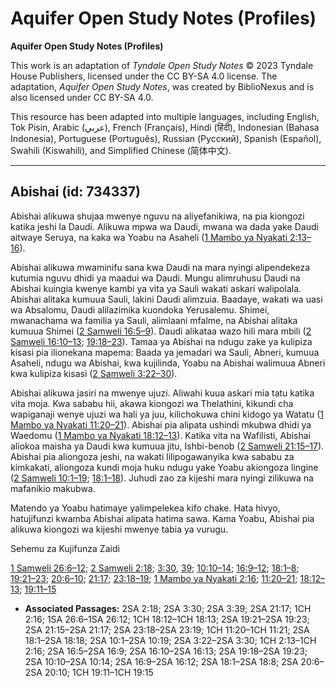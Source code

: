 # Aquifer Open Study Notes (Profiles)

**Aquifer Open Study Notes (Profiles)**

This work is an adaptation of *Tyndale Open Study Notes* © 2023 Tyndale House Publishers, licensed under the CC BY\-SA 4\.0 license. The adaptation, *Aquifer Open Study Notes*, was created by BiblioNexus and is also licensed under CC BY\-SA 4\.0\.

This resource has been adapted into multiple languages, including English, Tok Pisin, Arabic (عربي), French (Français), Hindi (हिंदी), Indonesian (Bahasa Indonesia), Portuguese (Português), Russian (Русский), Spanish (Español), Swahili (Kiswahili), and Simplified Chinese (简体中文).



--------------------------------

## Abishai (id: 734337)

Abishai alikuwa shujaa mwenye nguvu na aliyefanikiwa, na pia kiongozi katika jeshi la Daudi. Alikuwa mpwa wa Daudi, mwana wa dada yake Daudi aitwaye Seruya, na kaka wa Yoabu na Asaheli ([1 Mambo ya Nyakati 2:13–16](https://ref.ly/1Chr2:13-1Chr2:16)).

Abishai alikuwa mwaminifu sana kwa Daudi na mara nyingi alipendekeza kutumia nguvu dhidi ya maadui wa Daudi. Mungu alimruhusu Daudi na Abishai kuingia kwenye kambi ya vita ya Sauli wakati askari walipolala. Abishai alitaka kumuua Sauli, lakini Daudi alimzuia. Baadaye, wakati wa uasi wa Absalomu, Daudi alilazimika kuondoka Yerusalemu. Shimei, mwanachama wa familia ya Sauli, alimlaani mfalme, na Abishai alitaka kumuua Shimei ([2 Samweli 16:5–9](https://ref.ly/2Sam16:5-2Sam16:9)). Daudi alikataa wazo hili mara mbili ([2 Samweli 16:10–13](https://ref.ly/2Sam16:10-2Sam16:13); [19:18–23](https://ref.ly/2Sam19:18-2Sam19:23)). Tamaa ya Abishai na ndugu zake ya kulipiza kisasi pia ilionekana mapema: Baada ya jemadari wa Sauli, Abneri, kumuua Asaheli, ndugu wa Abishai, kwa kujilinda, Yoabu na Abishai walimuua Abneri kwa kulipiza kisasi ([2 Samweli 3:22–30](https://ref.ly/2Sam3:22-2Sam3:30)).

Abishai alikuwa jasiri na mwenye ujuzi. Aliwahi kuua askari mia tatu katika vita moja. Kwa sababu hii, akawa kiongozi wa Thelathini, kikundi cha wapiganaji wenye ujuzi wa hali ya juu, kilichokuwa chini kidogo ya Watatu ([1 Mambo ya Nyakati 11:20–21](https://ref.ly/1Chr11:20-1Chr11:21)). Abishai pia alipata ushindi mkubwa dhidi ya Waedomu ([1 Mambo ya Nyakati 18:12–13](https://ref.ly/1Chr18:12-1Chr18:13)). Katika vita na Wafilisti, Abishai aliokoa maisha ya Daudi kwa kumuua jitu, Ishbi\-benob ([2 Samweli 21:15–17](https://ref.ly/2Sam21:15-2Sam21:17)). Abishai pia aliongoza jeshi, na wakati lilipogawanyika kwa sababu za kimkakati, aliongoza kundi moja huku ndugu yake Yoabu akiongoza lingine ([2 Samweli 10:1–19](https://ref.ly/2Sam10:1-2Sam10:19); [18:1–18](https://ref.ly/2Sam18:1-2Sam18:18)). Juhudi zao za kijeshi mara nyingi zilikuwa na mafanikio makubwa.

Matendo ya Yoabu hatimaye yalimpelekea kifo chake. Hata hivyo, hatujifunzi kwamba Abishai alipata hatima sawa. Kama Yoabu, Abishai pia alikuwa kiongozi wa kijeshi mwenye tabia ya vurugu.

Sehemu za Kujifunza Zaidi

[1 Samweli 26:6–12](https://ref.ly/1Sam26:6-1Sam26:12); [2 Samweli 2:18](https://ref.ly/2Sam2:18); [3:30](https://ref.ly/2Sam3:30), [39](https://ref.ly/2Sam3:39); [10:10–14](https://ref.ly/2Sam10:10-2Sam10:14); [16:9–12](https://ref.ly/2Sam16:9-2Sam16:12); [18:1–8](https://ref.ly/2Sam18:1-2Sam18:8); [19:21–23](https://ref.ly/2Sam19:21-2Sam19:23); [20:6–10](https://ref.ly/2Sam20:6-2Sam20:10); [21:17](https://ref.ly/2Sam21:17); [23:18–19](https://ref.ly/2Sam23:18-2Sam23:19); [1 Mambo ya Nyakati 2:16](https://ref.ly/1Chr2:16); [11:20–21](https://ref.ly/1Chr11:20-1Chr11:21); [18:12–13](https://ref.ly/1Chr18:12-1Chr18:13); [19:11–15](https://ref.ly/1Chr19:11-1Chr19:15)

* **Associated Passages:** 2SA 2:18; 2SA 3:30; 2SA 3:39; 2SA 21:17; 1CH 2:16; 1SA 26:6–1SA 26:12; 1CH 18:12–1CH 18:13; 2SA 19:21–2SA 19:23; 2SA 21:15–2SA 21:17; 2SA 23:18–2SA 23:19; 1CH 11:20–1CH 11:21; 2SA 18:1–2SA 18:18; 2SA 10:1–2SA 10:19; 2SA 3:22–2SA 3:30; 1CH 2:13–1CH 2:16; 2SA 16:5–2SA 16:9; 2SA 16:10–2SA 16:13; 2SA 19:18–2SA 19:23; 2SA 10:10–2SA 10:14; 2SA 16:9–2SA 16:12; 2SA 18:1–2SA 18:8; 2SA 20:6–2SA 20:10; 1CH 19:11–1CH 19:15

